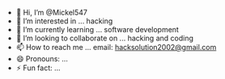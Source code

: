 - 👋 Hi, I’m @Mickel547
- 👀 I’m interested in ... hacking 
- 🌱 I’m currently learning ... software development 
- 💞️ I’m looking to collaborate on ... hacking and coding
- 📫 How to reach me ... email: hacksolution2002@gmail.com
- 😄 Pronouns: ...
- ⚡ Fun fact: ...

<!---
Mickel547/Mickel547 is a ✨ special ✨ repository because its `README.md` (this file) appears on your GitHub profile.
You can click the Preview link to take a look at your changes.
--->
